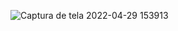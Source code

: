 ![Captura de tela 2022-04-29 153913](https://user-images.githubusercontent.com/80164486/166006456-85992142-70e4-4c79-baa9-600766d6c08d.png)
